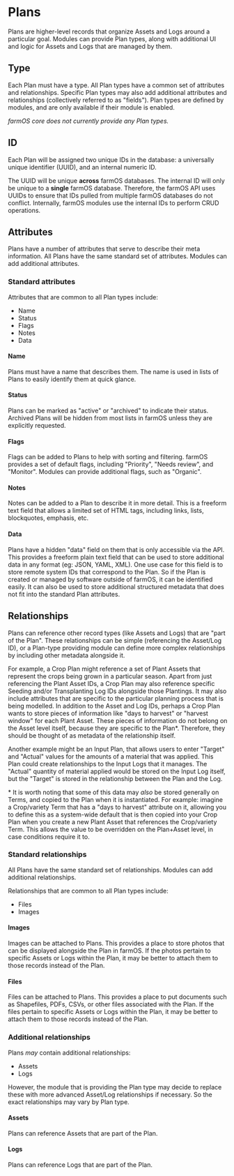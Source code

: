 # Plans

Plans are higher-level records that organize Assets and Logs around a
particular goal. Modules can provide Plan types, along with additional UI and
logic for Assets and Logs that are managed by them.

## Type

Each Plan must have a type. All Plan types have a common set of attributes and
relationships. Specific Plan types may also add additional attributes and
relationships (collectively referred to as "fields"). Plan types are defined by
modules, and are only available if their module is enabled.

*farmOS core does not currently provide any Plan types.*

## ID

Each Plan will be assigned two unique IDs in the database: a universally unique
identifier (UUID), and an internal numeric ID.

The UUID will be unique **across** farmOS databases. The internal ID will only
be unique to a **single** farmOS database. Therefore, the farmOS API uses UUIDs
to ensure that IDs pulled from multiple farmOS databases do not conflict.
Internally, farmOS modules use the internal IDs to perform CRUD operations.

## Attributes

Plans have a number of attributes that serve to describe their meta information.
All Plans have the same standard set of attributes. Modules can add additional
attributes.

### Standard attributes

Attributes that are common to all Plan types include:

- Name
- Status
- Flags
- Notes
- Data

#### Name

Plans must have a name that describes them. The name is used in lists of Plans
to easily identify them at quick glance.

#### Status

Plans can be marked as "active" or "archived" to indicate their status.
Archived Plans will be hidden from most lists in farmOS unless they are
explicitly requested.

#### Flags

Flags can be added to Plans to help with sorting and filtering. farmOS
provides a set of default flags, including "Priority", "Needs review", and
"Monitor". Modules can provide additional flags, such as "Organic".

#### Notes

Notes can be added to a Plan to describe it in more detail. This is a freeform
text field that allows a limited set of HTML tags, including links, lists,
blockquotes, emphasis, etc.

#### Data

Plans have a hidden "data" field on them that is only accessible via the API.
This provides a freeform plain text field that can be used to store additional
data in any format (eg: JSON, YAML, XML). One use case for this field is to
store remote system IDs that correspond to the Plan. So if the Plan is
created or managed by software outside of farmOS, it can be identified easily.
It can also be used to store additional structured metadata that does not fit
into the standard Plan attributes.

## Relationships

Plans can reference other record types (like Assets and Logs) that are "part of
the Plan". These relationships can be simple (referencing the Asset/Log ID), or
a Plan-type providing module can define more complex relationships by including
other metadata alongside it.

For example, a Crop Plan might reference a set of Plant Assets that represent
the crops being grown in a particular season. Apart from just referencing the
Plant Asset IDs, a Crop Plan may also reference specific Seeding and/or
Transplanting Log IDs alongside those Plantings. It may also include attributes
that are specific to the particular planning process that is being modelled. In
addition to the Asset and Log IDs, perhaps a Crop Plan wants to store pieces of
information like "days to harvest" or "harvest window" for each Plant Asset.
These pieces of information do not belong on the Asset level itself, because
they are specific to the Plan&ast;. Therefore, they should be thought of as
metadata of the relationship itself.

Another example might be an Input Plan, that allows users to enter "Target" and
"Actual" values for the amounts of a material that was applied. This Plan could
create relationships to the Input Logs that it manages. The "Actual" quantity
of material applied would be stored on the Input Log itself, but the "Target"
is stored in the relationship between the Plan and the Log.

&ast; It is worth noting that some of this data may *also* be stored generally
on Terms, and copied to the Plan when it is instantiated. For example: imagine
a Crop/variety Term that has a "days to harvest" attribute on it, allowing you
to define this as a system-wide default that is then copied into your Crop Plan
when you create a new Plant Asset that references the Crop/variety Term. This
allows the value to be overridden on the Plan+Asset level, in case conditions
require it to.

### Standard relationships

All Plans have the same standard set of relationships. Modules can add
additional relationships.

Relationships that are common to all Plan types include:

- Files
- Images

#### Images

Images can be attached to Plans. This provides a place to store photos that can
be displayed alongside the Plan in farmOS. If the photos pertain to specific
Assets or Logs within the Plan, it may be better to attach them to those
records instead of the Plan.

#### Files

Files can be attached to Plans. This provides a place to put documents such as
Shapefiles, PDFs, CSVs, or other files associated with the Plan. If the files
pertain to specific Assets or Logs within the Plan, it may be better to attach
them to those records instead of the Plan.

### Additional relationships

Plans *may* contain additional relationships:

- Assets
- Logs

However, the module that is providing the Plan type may decide to replace these
with more advanced Asset/Log relationships if necessary. So the exact
relationships may vary by Plan type.

#### Assets

Plans can reference Assets that are part of the Plan.

#### Logs

Plans can reference Logs that are part of the Plan.
